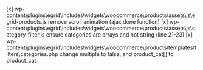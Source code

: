 [x] wp-content\plugins\egrid\includes\widgets\woocommerce\products\assets\js\egrid-products.js
remove scroll animation (ajax done function)
[x] wp-content\plugins\egrid\includes\widgets\woocommerce\products\assets\js\category-filter.js
ensure categories are arrays and not string (line 21-23)
[x] wp-content\plugins\egrid\includes\widgets\woocommerce\products\templates\filters\categories.php
change multiple to false, and product_cat[] to product_cat
